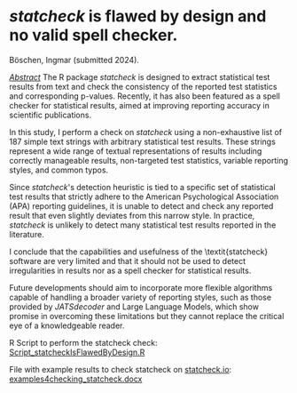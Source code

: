 *statcheck* is flawed by design and no valid spell checker.
==================================
Böschen, Ingmar (submitted 2024).

<ins>*Abstract*</ins>
The R package *statcheck* is designed to extract statistical test results from text and check the consistency of the reported test statistics and corresponding p-values. 
Recently, it has also been featured as a spell checker for statistical results, aimed at improving reporting accuracy in scientific publications. 

In this study, I perform a check on *statcheck* using a non-exhaustive list of 187 simple text strings with arbitrary statistical test results. These strings represent a wide range of textual representations of results including correctly manageable results, non-targeted test statistics, variable reporting styles, and common typos.

Since *statcheck*'s detection heuristic is tied to a specific set of statistical test results that strictly adhere to the American Psychological Association (APA) reporting guidelines, it is unable to detect and check any reported result that even slightly deviates from this narrow style. 
In practice, *statcheck* is unlikely to detect many statistical test results reported in the literature. 

I conclude that the capabilities and usefulness of the \textit{statcheck} software are very limited and that it should not be used to detect irregularities in results nor as a spell checker for statistical results. 

Future developments should aim to incorporate more flexible algorithms capable of handling a broader variety of reporting styles, such as those provided by *JATSdecoder* and Large Language Models, which show promise in overcoming these limitations but they cannot replace the critical eye of a knowledgeable reader. 

R Script to perform the statcheck check: [Script_statcheckIsFlawedByDesign.R](https://github.com/ingmarboeschen/JATSdecoderEvaluation/blob/main/Check_statcheck/Script_statcheckIsFlawedByDesign.R)

File with example results to check statcheck on [statcheck.io](https://michelenuijten.shinyapps.io/statcheck-web/): [examples4checking_statcheck.docx](https://github.com/ingmarboeschen/JATSdecoderEvaluation/blob/main/Check_statcheck/examples4checking_statcheck.docx)
